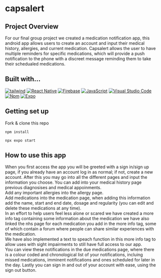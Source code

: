 # capsalert
## Project Overview
For our final group project we created a medication notification app, this android app allows users to create an account and input their medical history, allergies, and current medication.
Capsalert allows the user to have multiple reminders for specific medications, which will provide a push notification to the phone with a discreet message reminding them to take their schedualed medications.

## Built with...
<a href="https://tailwindcss.com/"><img src="https://img.shields.io/badge/Tailwind_CSS-38B2AC?style=for-the-badge&logo=tailwind-css&logoColor=white" alt="tailwind"/></a>
<a href="https://reactnative.dev/"><img src="https://img.shields.io/badge/React_Native-20232A?style=for-the-badge&logo=react&logoColor=61DAFB" alt="React Native"/></a>
<a href="https://firebase.google.com/"><img src="https://img.shields.io/badge/firebase-ffca28?style=for-the-badge&logo=firebase&logoColor=black" alt="Firebase"/></a>
<a href="https://www.javascript.com/"><img src="https://img.shields.io/badge/JavaScript-323330?style=for-the-badge&logo=javascript&logoColor=F7DF1E" alt="JavaScript"/></a>
<a href="https://code.visualstudio.com/"><img src="https://img.shields.io/badge/Visual_Studio_Code-0078D4?style=for-the-badge&logo=visual%20studio%20code&logoColor=white" alt="Visual Studio Code"/></a>
<a href="https://www.npmjs.com/"><img src="https://img.shields.io/badge/npm-CB3837?style=for-the-badge&logo=npm&logoColor=white" alt="Npm"/></a>
<a href="https://expo.dev/"><img src="https://img.shields.io/badge/Expo-1B1F23?style=for-the-badge&logo=expo&logoColor=white" alt="Expo"/></a>
## Getting set up 
Fork & clone this repo

```npm install```

```npx expo start```

## How to use this app

When you first access the app you will be greeted with a sign in/sign up page, if you already have an account log in as normal; if not, create a new account. After this you may go into all the different pages and input the information you choose.
You can add into your medical history page previous diagnosises and medical appoinments.  
Add any important allergies into the allergy page.  
Add medications into the medication page, when adding this information add the name, start and end date, dosage and regularity (you can edit and delete these medications at any time).  
In an effort to help users feel less alone or scared we have created a more info tag containing some information about the medication we have also linked the nhs page for each medication you add in the more info tag, some of which contain a forum where people can share similar experiences with the medication.  
We have also implemented a text to speach function in this more info tag to allow uses with sight impairments to still have full access to our app.  
You can view these notifications in the due medications page, where there is a colour coded and chronological list of your notifications, incluing missed medications, imminent notifications and ones scheduled for later in the day. 
Lastly you can sign in and out of your account with ease, using the sign out button. 
